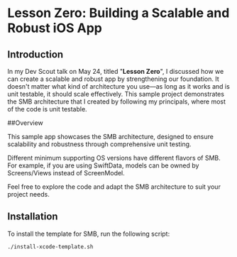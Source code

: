 # Lesson Zero: Building a Scalable and Robust iOS App

## Introduction

In my Dev Scout talk on May 24, titled "**Lesson Zero**", I discussed how we can create a scalable and robust app by strengthening our foundation. It doesn't matter what kind of architecture you use—as long as it works and is unit testable, it should scale effectively. This sample project demonstrates the SMB architecture that I created by following my principals, where most of the code is unit testable.

##Overview

This sample app showcases the SMB architecture, designed to ensure scalability and robustness through comprehensive unit testing.

Different minimum supporting OS versions have different flavors of SMB. For example, if you are using SwiftData, models can be owned by Screens/Views instead of ScreenModel.

Feel free to explore the code and adapt the SMB architecture to suit your project needs.

## Installation

To install the template for SMB, run the following script:

```bash
./install-xcode-template.sh

